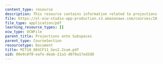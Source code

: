```yaml
---
content_type: resource
description: This resource contains information related to projections onto subspaces.
file: https://ol-ocw-studio-app-production.s3.amazonaws.com/courses/18-06sc-linear-algebra-fall-2011/00e9c8f0eafedeab21a3d079a17ed3d8_MIT18_06SCF11_Ses2.2sum.pdf
file_type: application/pdf
learning_resource_types: []
ocw_type: OCWFile
parent_title: Projections onto Subspaces
parent_type: CourseSection
resourcetype: Document
title: MIT18_06SCF11_Ses2.2sum.pdf
uid: 00e9c8f0-eafe-deab-21a3-d079a17ed3d8
---
```

